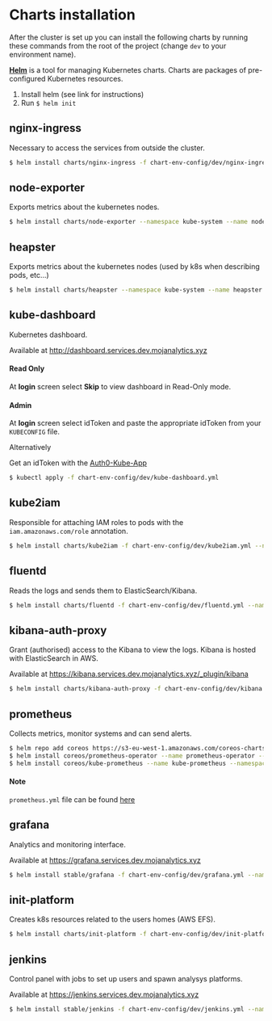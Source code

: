 # Charts installation

After the cluster is set up you can install the following charts
by running these commands from the root of the project (change `dev` to your environment name).

**[Helm](https://github.com/kubernetes/helm)** is a tool for managing Kubernetes charts. Charts are packages of pre-configured Kubernetes resources.

1. Install helm (see link for instructions)
2. Run `$ helm init`


## nginx-ingress

Necessary to access the services from outside the cluster.

```bash
$ helm install charts/nginx-ingress -f chart-env-config/dev/nginx-ingress.yml --namespace kube-system --name cluster-ingress
```


## node-exporter

Exports metrics about the kubernetes nodes.

```bash
$ helm install charts/node-exporter --namespace kube-system --name node-metrics
```


## heapster

Exports metrics about the kubernetes nodes (used by k8s when describing pods, etc...)

```bash
$ helm install charts/heapster --namespace kube-system --name heapster
```


## kube-dashboard

Kubernetes dashboard.

Available at http://dashboard.services.dev.mojanalytics.xyz

#### Read Only

At __login__ screen select __Skip__ to view dashboard in Read-Only mode.  

#### Admin 

At __login__ screen select idToken and paste the appropriate idToken from your `KUBECONFIG` file. 

Alternatively 

Get an idToken with the [Auth0-Kube-App](https://quay.io/repository/mojanalytics/auth0-golang-kube-app)

```bash
$ kubectl apply -f chart-env-config/dev/kube-dashboard.yml
```


## kube2iam

Responsible for attaching IAM roles to pods with the `iam.amazonaws.com/role`
annotation.


```bash
$ helm install charts/kube2iam -f chart-env-config/dev/kube2iam.yml --namespace default --name kube2iam
```


## fluentd

Reads the logs and sends them to ElasticSearch/Kibana.

```bash
$ helm install charts/fluentd -f chart-env-config/dev/fluentd.yml --namespace kube-system --name cluster-logging
```


## kibana-auth-proxy

Grant (authorised) access to the Kibana to view the logs. Kibana is hosted with ElasticSearch in AWS.

Available at https://kibana.services.dev.mojanalytics.xyz/_plugin/kibana

```bash
$ helm install charts/kibana-auth-proxy -f chart-env-config/dev/kibana.yml --namespace kube-system --name cluster-logviewer
```


## prometheus

Collects metrics, monitor systems and can send alerts.

```bash
$ helm repo add coreos https://s3-eu-west-1.amazonaws.com/coreos-charts/stable/
$ helm install coreos/prometheus-operator --name prometheus-operator --namespace monitoring
$ helm install coreos/kube-prometheus --name kube-prometheus --namespace monitoring -f analytics-platform-config/chart-env-config/{env}/prometheus.yml
```
#### Note
`prometheus.yml` file can be found [here](https://github.com/ministryofjustice/analytics-platform-config/tree/master/chart-env-config)

## grafana

Analytics and monitoring interface.

Available at https://grafana.services.dev.mojanalytics.xyz

```bash
$ helm install stable/grafana -f chart-env-config/dev/grafana.yml --namespace kube-system --name cluster-monitoring
```


## init-platform

Creates k8s resources related to the users homes (AWS EFS).

```bash
$ helm install charts/init-platform -f chart-env-config/dev/init-platform.yml --namespace default --name init-platform
```


## jenkins

Control panel with jobs to set up users and spawn analysys platforms.

Available at https://jenkins.services.dev.mojanalytics.xyz

```bash
$ helm install stable/jenkins -f chart-env-config/dev/jenkins.yml --namespace default --name control-panel
```
